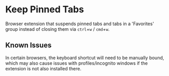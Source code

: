 # Keep Pinned Tabs

Browser extension that suspends pinned tabs and tabs in a 'Favorites' group instead of closing them via `ctrl`+`w` / `cmd`+`w`.

## Known Issues

In certain browsers, the keyboard shortcut will need to be manually bound, which may also cause issues with profiles/incognito windows if the extension is not also installed there.
